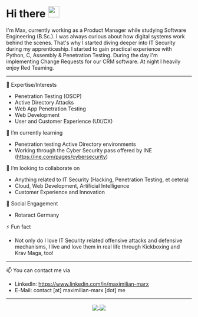 # Hi there <img src="https://raw.githubusercontent.com/MartinHeinz/MartinHeinz/master/wave.gif" width="30">

I'm Max, currently working as a Product Manager while studying Software Engineering (B.Sc.). I was always curious about how digital systems work behind the scenes. That's why I started diving deeper into IT Security during my apprenticeship. I started to gain practical experience with Python, C, Assembly & Penetration Testing.
During the day I'm implementing Change Requests for our CRM software. At night I heavily enjoy Red Teaming.

---

🚀 Expertise/Interests
- Penetration Testing (OSCP)
- Active Directory Attacks
- Web App Penetration Testing
- Web Development
- User and Customer Experience (UX/CX)


🌱 I’m currently learning
- Penetration testing Active Directory environments
- Working through the Cyber Security pass offered by INE (https://ine.com/pages/cybersecurity)

👯 I’m looking to collaborate on
- Anything related to IT Security (Hacking, Penetration Testing, et cetera)
- Cloud, Web Development, Artificial Intelligence
- Customer Experience and Innovation

🤝 Social Engagement
- Rotaract Germany

⚡ Fun fact
- Not only do I love IT Security related offensive attacks and defensive mechanisms, I live and love them in real life through Kickboxing and Krav Maga, too!

---

📫 You can contact me via
- LinkedIn: https://www.linkedin.com/in/maximilian-marx
- E-Mail: contact [at] maximilian-marx [dot] me

---

<p align="center">

<a href="https://github.com/maximilianmarx/maximilianmarx">
  <img align="center" src="https://github-readme-stats.vercel.app/api?username=maximilianmarx&include_all_commits=true&custom_title=Max+GitHub+Stats&hide=contribs&show_icons=true&line_height=32&count_private=true&theme=calm" />
</a>

<a href="https://github.com/maximilianmarx/maximilianmarx">
  <img align="center" src="https://github-readme-stats.vercel.app/api/top-langs/?username=maximilianmarx&hide_title=false&exclude_repo=maximilianmarx.github.io&langs_count=3&layout=default&hide_border=false&theme=calm" />
</a>

</p>
